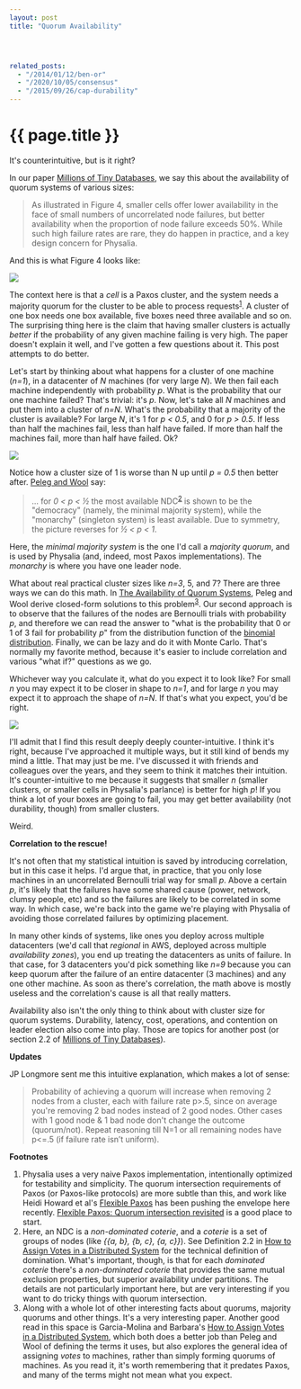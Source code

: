 ```yaml
---
layout: post
title: "Quorum Availability"




related_posts:
  - "/2014/01/12/ben-or"
  - "/2020/10/05/consensus"
  - "/2015/09/26/cap-durability"
---
```

{{ page.title }}
================

<p class="meta">It's counterintuitive, but is it right?</p>

In our paper [Millions of Tiny Databases](https://www.usenix.org/conference/nsdi20/presentation/brooker), we say this about the availability of quorum systems of various sizes:

> As illustrated in Figure 4, smaller cells offer lower availability in the face of small numbers of uncorrelated node failures, but better availability when the proportion of node failure exceeds 50%. While such high failure rates are rare, they do happen in practice, and a key design concern for Physalia.

And this is what Figure 4 looks like:

![](https://mbrooker-blog-images.s3.amazonaws.com/mtb_fig_4.png)

The context here is that a *cell* is a Paxos cluster, and the system needs a majority quorum for the cluster to be able to process requests<sup>[1](#foot1)</sup>. A cluster of one box needs one box available, five boxes need three available and so on. The surprising thing here is the claim that having smaller clusters is actually *better* if the probability of any given machine failing is very high. The paper doesn't explain it well, and I've gotten a few questions about it. This post attempts to do better.

Let's start by thinking about what happens for a cluster of one machine (*n=1*), in a datacenter of *N* machines (for very large *N*). We then fail each machine independently with probability *p*. What is the probability that our one machine failed? That's trivial: it's *p*. Now, let's take all *N* machines and put them into a cluster of *n=N*. What's the probability that a majority of the cluster is available? For large *N*, it's 1 for *p < 0.5*, and 0 for *p > 0.5*. If less than half the machines fail, less than half have failed. If more than half the machines fail, more than half have failed. Ok?

![](https://mbrooker-blog-images.s3.amazonaws.com/quorum_avail_a.png)

Notice how a cluster size of 1 is worse than N up until *p = 0.5* then better after. [Peleg and Wool](http://citeseerx.ist.psu.edu/viewdoc/download?doi=10.1.1.38.5629&rep=rep1&type=pdf) say:

> ... for *0 < p < ½* the most available NDC<sup>[2](#foot2)</sup> is shown to be the "democracy" (namely, the minimal majority system), while the "monarchy" (singleton system) is least available. Due to symmetry, the picture reverses for *½ < p < 1*.

Here, the *minimal majority system* is the one I'd call a *majority quorum*, and is used by Physalia (and, indeed, most Paxos implementations). The *monarchy* is where you have one leader node.

What about real practical cluster sizes like *n=3*, 5, and 7? There are three ways we can do this math. In [The Availability of Quorum Systems](http://citeseerx.ist.psu.edu/viewdoc/download?doi=10.1.1.38.5629&rep=rep1&type=pdf), Peleg and Wool derive closed-form solutions to this problem<sup>[3](#foot3)</sup>. Our second approach is to observe that the failures of the nodes are Bernoulli trials with probability *p*, and therefore we can read the answer to "what is the probability that 0 or 1 of 3 fail for probability *p*" from the distribution function of the [binomial distribution](https://en.wikipedia.org/wiki/Binomial_distribution). Finally, we can be lazy and do it with Monte Carlo. That's normally my favorite method, because it's easier to include correlation and various "what if?" questions as we go.

Whichever way you calculate it, what do you expect it to look like? For small *n* you may expect it to be closer in shape to *n=1*, and for large *n* you may expect it to approach the shape of *n=N*. If that's what you expect, you'd be right.

![](https://mbrooker-blog-images.s3.amazonaws.com/quorum_avail_b.png)

I'll admit that I find this result deeply deeply counter-intuitive. I think it's right, because I've approached it multiple ways, but it still kind of bends my mind a little. That may just be me. I've discussed it with friends and colleagues over the years, and they seem to think it matches their intuition. It's counter-intuitive to me because it suggests that smaller *n* (smaller clusters, or smaller cells in Physalia's parlance) is better for high *p*! If you think a lot of your boxes are going to fail, you may get better availability (not durability, though) from smaller clusters.

Weird.

**Correlation to the rescue!**

It's not often that my statistical intuition is saved by introducing correlation, but in this case it helps. I'd argue that, in practice, that you only lose machines in an uncorrelated Bernoulli trial way for small *p*. Above a certain *p*, it's likely that the failures have some shared cause (power, network, clumsy people, etc) and so the failures are likely to be correlated in some way. In which case, we're back into the game we're playing with Physalia of avoiding those correlated failures by optimizing placement.

In many other kinds of systems, like ones you deploy across multiple datacenters (we'd call that *regional* in AWS, deployed across multiple *availability zones*), you end up treating the datacenters as units of failure. In that case, for 3 datacenters you'd pick something like *n=9* because you can keep quorum after the failure of an entire datacenter (3 machines) and any one other machine. As soon as there's correlation, the math above is mostly useless and the correlation's cause is all that really matters.

Availability also isn't the only thing to think about with cluster size for quorum systems. Durability, latency, cost, operations, and contention on leader election also come into play. Those are topics for another post (or section 2.2 of [Millions of Tiny Databases](https://www.usenix.org/conference/nsdi20/presentation/brooker)).

**Updates**

JP Longmore sent me this intuitive explanation, which makes a lot of sense:

> Probability of achieving a quorum will increase when removing 2 nodes from a cluster, each with failure rate p>.5, since on average you're removing 2 bad nodes instead of 2 good nodes. Other cases with 1 good node & 1 bad node don't change the outcome (quorum/not). Repeat reasoning till N=1 or all remaining nodes have p<=.5 (if failure rate isn’t uniform).

**Footnotes**

 1. <a name="foot1"></a> Physalia uses a very naive Paxos implementation, intentionally optimized for testability and simplicity. The quorum intersection requirements of Paxos (or Paxos-like protocols) are more subtle than this, and work like Heidi Howard et al's [Flexible Paxos](https://fpaxos.github.io/) has been pushing the envelope here recently. [Flexible Paxos:  Quorum intersection revisited](https://arxiv.org/pdf/1608.06696v1.pdf) is a good place to start.
 2. <a name="foot2"></a> Here, an NDC is a *non-dominated coterie*, and a *coterie* is a set of groups of nodes (like *\{\{a, b\}, \{b, c\}, \{a, c\}\}*). See Definition 2.2 in [How to Assign Votes in a Distributed System](https://www.cs.purdue.edu/homes/bb/cs542-20Spr/readings/reliability/How%20to%20assign%20Votes-JACM-garcia-molina.pdf) for the technical definition of domination. What's important, though, is that for each *dominated coterie* there's a *non-dominated coterie* that provides the same mutual exclusion properties, but superior availability under partitions. The details are not particularly important here, but are very interesting if you want to do tricky things with quorum intersection.
 3. <a name="foot3"></a> Along with a whole lot of other interesting facts about quorums, majority quorums and other things. It's a very interesting paper. Another good read in this space is Garcia-Molina and Barbara's [How to Assign Votes in a Distributed System](https://www.cs.purdue.edu/homes/bb/cs542-20Spr/readings/reliability/How%20to%20assign%20Votes-JACM-garcia-molina.pdf), which both does a better job than Peleg and Wool of defining the terms it uses, but also explores the general idea of assigning *votes* to machines, rather than simply forming quorums of machines. As you read it, it's worth remembering that it predates Paxos, and many of the terms might not mean what you expect.